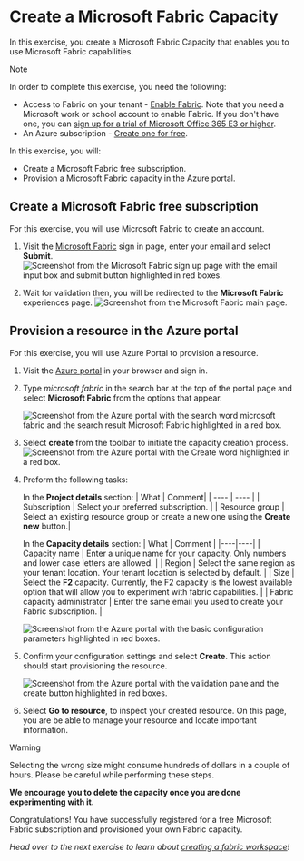 # Create a Microsoft Fabric Capacity

In this exercise, you create a Microsoft Fabric Capacity that enables you to use Microsoft Fabric capabilities.

> [!NOTE]
> In order to complete this exercise, you need the following:
>
> - Access to Fabric on your tenant - [Enable Fabric](../00-getting-started/README.md?id=enable-microsoft-fabric/?WT.mc_id=academic-114547-leestott). Note that you need a Microsoft work or school account to enable Fabric. If you don't have one, you can [sign up for a trial of Microsoft Office 365 E3 or higher](https://www.microsoft.com/microsoft-365/business/compare-more-office-365-for-business-plans/?WT.mc_id=academic-114547-leestott).
> - An Azure subscription - [Create one for free](https://azure.microsoft.com/free/ai-services/?WT.mc_id=academic-114547-leestott).
>

In this exercise, you will:

- Create a Microsoft Fabric free subscription.
- Provision a Microsoft Fabric capacity in the Azure portal.

## Create a Microsoft Fabric free subscription

For this exercise, you will use Microsoft Fabric to create an account.

1. Visit the [Microsoft Fabric](https://app.fabric.microsoft.com/singleSignOn/?WT.mc_id=academic-114547-leestott) sign in page, enter your email and select **Submit**.
    ![Screenshot from the Microsoft Fabric sign up page with the email input box and submit button highlighted in red boxes.](./media/fabric-sign-in.png)

2. Wait for validation then, you will be redirected to the **Microsoft Fabric** experiences page.
    ![Screenshot from the Microsoft Fabric main page.](./media/fabric-main-page.png)

## Provision a resource in the Azure portal

For this exercise, you will use Azure Portal to provision a resource.

1. Visit the [Azure portal](https://portal.azure.com/?WT.mc_id=academic-114547-leestott) in your browser and sign in.

2. Type *microsoft fabric* in the search bar at the top of the portal page and select **Microsoft Fabric** from the options that appear.

    ![Screenshot from the Azure portal with the search word microsoft fabric and the search result Microsoft Fabric highlighted in a red box.](./media/search-microsoft-fabric.png)

3. Select **create** from the toolbar to initiate the capacity creation process.
    ![Screenshot from the Azure portal with the Create word highlighted in a red box.](./media/select-create-fabric.png)

4. Preform the following tasks:

    In the **Project details** section:
    | What | Comment|
    | ---- | ---- |
    | Subscription | Select your preferred subscription. |
    | Resource group | Select an existing resource group or create a new one using the **Create new** button.|

    In the **Capacity details** section:
    | What | Comment |
    |----|----|
    | Capacity name | Enter a unique name for your capacity. Only numbers and lower case letters are allowed. |
    | Region | Select the same region as your tenant location. Your tenant location is selected by default. |
    | Size | Select the **F2** capacity. Currently, the F2 capacity is the lowest available option that will allow you to experiment with fabric capabilities. |
    | Fabric capacity administrator | Enter the same email you used to create your Fabric subscription. |

    ![Screenshot from the Azure portal with the basic configuration parameters highlighted in red boxes.](./media/basic-fabric-capacity-details.png)

5. Confirm your configuration settings and select **Create**. This action should start provisioning the resource.

    ![Screenshot from the Azure portal with the validation pane and the create button highlighted in red boxes.](./media/select-create-fabric-capacity.png)

6. Select **Go to resource**, to inspect your created resource. On this page, you are be able to manage your resource and locate important information.

> [!WARNING]
> Selecting the wrong size might consume hundreds of dollars in a couple of hours. Please be careful while performing these steps.
>
> **We encourage you to delete the capacity once you are done experimenting with it.**

Congratulations! You have successfully registered for a free Microsoft Fabric subscription and provisioned your own Fabric capacity.

*Head over to the next exercise to learn about [creating a fabric workspace](../02-create-fabric-workspace/README.md?WT.mc_id=academic-114547-leestott)!*
